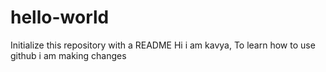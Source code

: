# hello-world
 Initialize this repository with a README
Hi i am kavya,
To learn how to use github i am making changes
